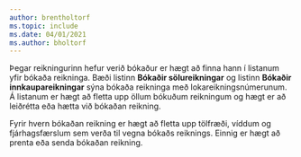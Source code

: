 ```yaml
---
author: brentholtorf
ms.topic: include
ms.date: 04/01/2021
ms.author: bholtorf
---
```

Þegar reikningurinn hefur verið bókaður er hægt að finna hann í listanum yfir bókaða reikninga. Bæði listinn **Bókaðir sölureikningar** og listinn **Bókaðir innkaupareikningar** sýna bókaða reikninga með lokareikningsnúmerunum. Á listanum er hægt að fletta upp öllum bókuðum reikningum og hægt er að leiðrétta eða hætta við bókaðan reikning.  

Fyrir hvern bókaðan reikning er hægt að fletta upp tölfræði, víddum og fjárhagsfærslum sem verða til vegna bókaðs reiknings. Einnig er hægt að prenta eða senda bókaðan reikning.  
